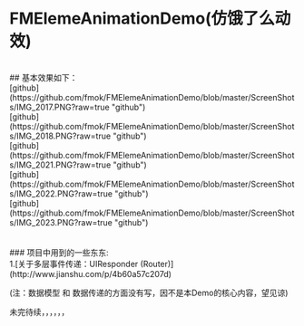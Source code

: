 # FMElemeAnimationDemo(仿饿了么动效)
<br>
## 基本效果如下：
<br>
[github](https://github.com/fmok/FMElemeAnimationDemo/blob/master/ScreenShots/IMG_2017.PNG?raw=true "github")<br>
[github](https://github.com/fmok/FMElemeAnimationDemo/blob/master/ScreenShots/IMG_2018.PNG?raw=true "github")<br>
[github](https://github.com/fmok/FMElemeAnimationDemo/blob/master/ScreenShots/IMG_2021.PNG?raw=true "github")<br>
[github](https://github.com/fmok/FMElemeAnimationDemo/blob/master/ScreenShots/IMG_2022.PNG?raw=true "github")<br>
[github](https://github.com/fmok/FMElemeAnimationDemo/blob/master/ScreenShots/IMG_2023.PNG?raw=true "github")<br>

<br>
<br>
### 项目中用到的一些东东: 
<br>
1.[关于多层事件传递：UIResponder (Router)](http://www.jianshu.com/p/4b60a57c207d) <br>

(注：数据模型 和 数据传递的方面没有写，因不是本Demo的核心内容，望见谅)<br>

未完待续，，，，，，
